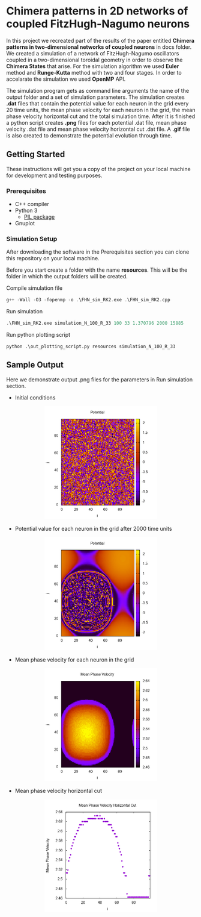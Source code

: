 # Chimera patterns in 2D networks of coupled FitzHugh-Nagumo neurons

In this project we recreated part of the results of the paper entitled __Chimera patterns in two-dimensional networks of coupled neurons__ in docs folder. We created a simulation of a network of FitzHugh-Nagumo oscillators coupled in a two-dimensional toroidal geometry in order to observe the __Chimera States__ that arise. For the simulation algorithm we used __Euler__ method and __Runge-Kutta__ method with two and four stages. In order to accelarate the simulation we used __OpenMP__ API.

The simulation program gets as command line arguments the name of the output folder and a set of simulation parameters. The simulation creates __.dat__ files that contain the potential value for each neuron in the grid every 20 time units, the mean phase velocity for each neuron in the grid, the mean phase velocity horizontal cut and the total simulation time. After it is finished a python script creates __.png__ files for each potential .dat file, mean phase velocity .dat file and mean phase velocity horizontal cut .dat file. A __.gif__ file is also created to demonstrate the potential evolution through time. 

## Getting Started

These instructions will get you a copy of the project on your local machine for development and testing purposes.

### Prerequisites

* C++ compiler
* Python 3
    - [PIL package](https://pypi.org/project/Pillow/)
* Gnuplot

### Simulation Setup

After downloading the software in the Prerequisites section you can clone this repository on your local machine.

Before you start create a folder with the name __resources__. This will be the folder in which the output folders will be created.

Compile simulation file

```cpp
g++ -Wall -O3 -fopenmp -o .\FHN_sim_RK2.exe .\FHN_sim_RK2.cpp
```

Run simulation

```cpp
.\FHN_sim_RK2.exe simulation_N_100_R_33 100 33 1.370796 2000 15885 
```

Run python plotting script

```
python .\out_plotting_script.py resources simulation_N_100_R_33
```

## Sample Output

Here we demonstrate output .png files for the parameters in Run simulation section.

* Initial conditions
<div style="text-align:center">
<img src="images/POT_IT_000000.png" width="300" height="300">
</div>

* Potential value for each neuron in the grid after 2000 time units
<div style="text-align:center">
<img src="images/POT_IT_200000.png" width="300" height="300">
</div>

* Mean phase velocity for each neuron in the grid
<div style="text-align:center">
<img src="images/MPV.png" width="300" height="300">
</div>

* Mean phase velocity horizontal cut
<div style="text-align:center">
<img src="images/MPV_HORCUT.png" width="300" height="300">
</div>
